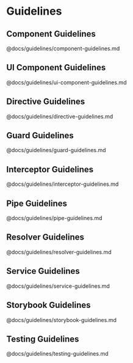 # Guidelines

## Component Guidelines

@docs/guidelines/component-guidelines.md

## UI Component Guidelines

@docs/guidelines/ui-component-guidelines.md

## Directive Guidelines

@docs/guidelines/directive-guidelines.md

## Guard Guidelines

@docs/guidelines/guard-guidelines.md

## Interceptor Guidelines

@docs/guidelines/interceptor-guidelines.md

## Pipe Guidelines

@docs/guidelines/pipe-guidelines.md

## Resolver Guidelines

@docs/guidelines/resolver-guidelines.md

## Service Guidelines

@docs/guidelines/service-guidelines.md

## Storybook Guidelines

@docs/guidelines/storybook-guidelines.md

## Testing Guidelines

@docs/guidelines/testing-guidelines.md
